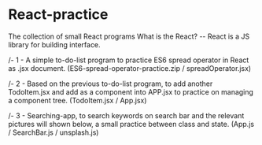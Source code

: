 # React-practice
The collection of small React programs
What is the React? -- React is a JS library for building interface.


/- 1 - A simple to-do-list program to practice ES6 spread operator in React as .jsx document. (ES6-spread-operator-practice.zip / spreadOperator.jsx)

/- 2 - Based on the previous to-do-list program, to add another TodoItem.jsx and add as a component into APP.jsx to practice on managing a component tree. (TodoItem.jsx / App.jsx)

/- 3 - Searching-app, to search keywords on search bar and the relevant pictures will shown below, a small practice between class and state. (App.js / SearchBar.js / unsplash.js)
